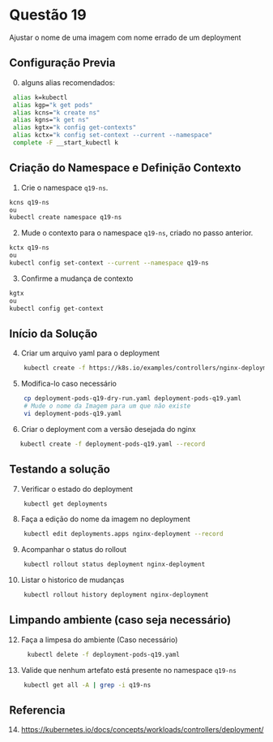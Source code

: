 # Questão 19

Ajustar o nome de uma imagem com nome errado de um deployment

## Configuração Previa
0. alguns alias recomendados:
```bash
 alias k=kubectl
 alias kgp="k get pods"
 alias kcns="k create ns"
 alias kgns="k get ns"
 alias kgtx="k config get-contexts"
 alias kctx="k config set-context --current --namespace"
 complete -F __start_kubectl k
```

## Criação do Namespace e Definição Contexto 
1. Crie o namespace `q19-ns`.
```bash
kcns q19-ns
ou
kubectl create namespace q19-ns
```
2. Mude o contexto para o namespace `q19-ns`, criado no passo anterior.
```bash
kctx q19-ns
ou
kubectl config set-context --current --namespace q19-ns
```
3. Confirme a mudança de contexto
```bash
kgtx
ou
kubectl config get-context
```
## Início da Solução
4. Criar um arquivo yaml para o deployment 
```bash
    kubectl create -f https://k8s.io/examples/controllers/nginx-deployment.yaml --dry-run=client -o yaml > deployment-pods-q19-dry-run.yaml
```
5. Modifica-lo caso necessário
```bash
    cp deployment-pods-q19-dry-run.yaml deployment-pods-q19.yaml
    # Mude o nome da Imagem para um que não existe
    vi deployment-pods-q19.yaml
```
6. Criar o deployment com a versão desejada do nginx
```bash
   kubectl create -f deployment-pods-q19.yaml --record 
```

## Testando a solução
7. Verificar o estado do deployment
```bash
    kubectl get deployments
```
8. Faça a edição do nome da imagem no deployment
```bash
    kubectl edit deployments.apps nginx-deployment --record
```   
9. Acompanhar o status do rollout
```bash
    kubectl rollout status deployment nginx-deployment
```
10. Listar o historico de mudanças
```bash
    kubectl rollout history deployment nginx-deployment
```

## Limpando ambiente (caso seja necessário)
12. Faça a limpesa do ambiente (Caso necessário)
```bash
     kubectl delete -f deployment-pods-q19.yaml
```
13. Valide que nenhum artefato está presente no namespace `q19-ns`
```bash
    kubectl get all -A | grep -i q19-ns
```

## Referencia

14. https://kubernetes.io/docs/concepts/workloads/controllers/deployment/